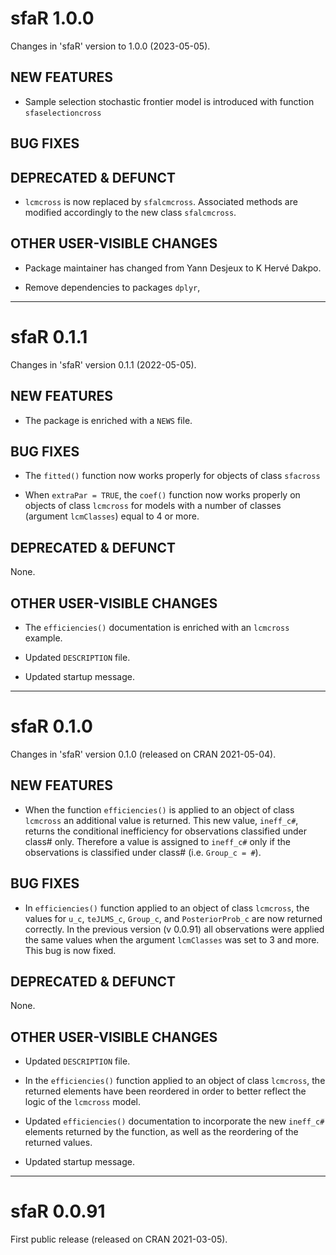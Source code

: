 # sfaR 1.0.0
Changes in 'sfaR' version to 1.0.0 (2023-05-05).

## NEW FEATURES

* Sample selection stochastic frontier model is introduced with function
`sfaselectioncross`

## BUG FIXES

## DEPRECATED & DEFUNCT

* `lcmcross` is now replaced by `sfalcmcross`. Associated methods are 
modified accordingly to the new class `sfalcmcross`.


## OTHER USER-VISIBLE CHANGES

* Package maintainer has changed from Yann Desjeux to K Hervé Dakpo.

* Remove dependencies to packages `dplyr`, 

***
# sfaR 0.1.1
Changes in 'sfaR' version 0.1.1 (2022-05-05).

## NEW FEATURES

* The package is enriched with a `NEWS` file.

## BUG FIXES

* The `fitted()` function now works properly for objects of class `sfacross`

* When `extraPar = TRUE`, the `coef()` function now works properly on objects of class `lcmcross` for models with a number of classes (argument `lcmClasses`) equal to 4 or more.

## DEPRECATED & DEFUNCT
None.

## OTHER USER-VISIBLE CHANGES

* The `efficiencies()` documentation is enriched with an `lcmcross` example.

* Updated `DESCRIPTION` file.

* Updated startup message.

***
# sfaR 0.1.0
Changes in 'sfaR' version 0.1.0 (released on CRAN 2021-05-04).

## NEW FEATURES

* When the function `efficiencies()` is applied to an object of class `lcmcross` an additional value is returned. This new value, `ineff_c#`, returns the conditional inefficiency for observations classified under class# only. Therefore a value is assigned to `ineff_c#` only if the observations is classified under class# (i.e. `Group_c = #`).

## BUG FIXES

* In `efficiencies()` function applied to an object of class `lcmcross`, the values for `u_c`, `teJLMS_c`, `Group_c`, and `PosteriorProb_c` are now returned correctly. In the previous version (v 0.0.91) all observations were applied the same values when the argument `lcmClasses` was set to 3 and more. This bug is now fixed.

## DEPRECATED & DEFUNCT
None.

## OTHER USER-VISIBLE CHANGES

* Updated `DESCRIPTION` file.

* In the `efficiencies()` function applied to an object of class `lcmcross`, the returned elements have been reordered in order to better reflect the logic of the `lcmcross` model.

* Updated `efficiencies()` documentation to incorporate the new `ineff_c#` elements returned by the function, as well as the reordering of the returned values.

* Updated startup message.

***
# sfaR 0.0.91
First public release (released on CRAN 2021-03-05).
